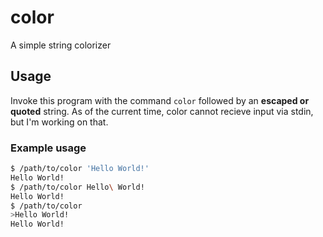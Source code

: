 # color
A simple string colorizer

## Usage
Invoke this program with the command `color` followed by an **escaped or quoted** string. As of the current time, color cannot recieve input via stdin, but I'm working on that.

### Example usage
```bash
$ /path/to/color 'Hello World!'
Hello World!
$ /path/to/color Hello\ World!
Hello World!
$ /path/to/color
>Hello World!
Hello World!
```

